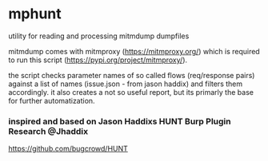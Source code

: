 # mphunt
utility for reading and processing mitmdump dumpfiles

mitmdump comes with mitmproxy (https://mitmproxy.org/) which is required to run this script (https://pypi.org/project/mitmproxy/).

the script checks parameter names of so called flows (req/response pairs) against a list of names (issue.json - from jason haddix) and filters them accordingly.
it also creates a not so useful report, but its primarly the base for further automatization.

### inspired and based on Jason Haddixs HUNT Burp Plugin Research @Jhaddix
https://github.com/bugcrowd/HUNT
